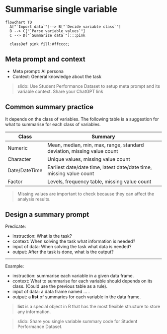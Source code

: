 # Summarise single variable

```mermaid
flowchart TD
  A["`Import data`"]--> B["`Decide variable class`"]
  B --> C["`Parse variable values`"] 
  C --> D["`Summarize data`"]:::pink

  classDef pink fill:#ffcccc;
```

## Meta prompt and context

  - Meta prompt: AI persona  
  - Context: General knowledge about the task

> slido: Use Student Performance Dataset to setup meta prompt and its variable context. Share your ChatGPT link

## Common summary practice

It depends on the class of variables. The following table is a suggestion for what to summarise for each class of variables.

| Class | Summary |
| --- | --- |
| Numeric | Mean, median, min, max, range, standard deviation, missing value count |
| Character | Unique values, missing value count |
| Date/DateTime | Earliest date/date time, latest date/date time, missing value count |
| Factor | Levels, frequency table, missing value count |

> Missing values are important to check because they can affect the analysis results.

## Design a summary prompt

Predicate:

  - instruction: What is the task? 
  - context: When solving the task what information is needed?
  - input of data: When solving the task what data is needed? 
  - output: After the task is done, what is the output?

*** 

Example:  

  - instruction: summarise each variable in a given data frame.  
  - context: What to summarise for each variable should depends on its class. (Could use the previous table as a rule).  
  - input of data: a data frame named ... .
  - output: a **list** of summaries for each variable in the data frame. 

> **list** is a special object in R that has the most flexible structure to store any information.

> slido: Share you single variable summary code for Student Performance Dataset.
